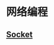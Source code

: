 # 网络编程

## [Socket](https://docs.microsoft.com/zh-cn/dotnet/framework/network-programming/synchronous-client-socket-example)


